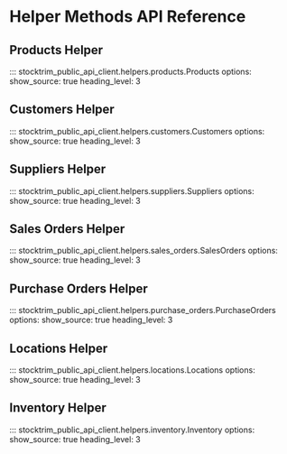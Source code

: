 # Helper Methods API Reference

## Products Helper

::: stocktrim_public_api_client.helpers.products.Products
    options:
      show_source: true
      heading_level: 3

## Customers Helper

::: stocktrim_public_api_client.helpers.customers.Customers
    options:
      show_source: true
      heading_level: 3

## Suppliers Helper

::: stocktrim_public_api_client.helpers.suppliers.Suppliers
    options:
      show_source: true
      heading_level: 3

## Sales Orders Helper

::: stocktrim_public_api_client.helpers.sales_orders.SalesOrders
    options:
      show_source: true
      heading_level: 3

## Purchase Orders Helper

::: stocktrim_public_api_client.helpers.purchase_orders.PurchaseOrders
    options:
      show_source: true
      heading_level: 3

## Locations Helper

::: stocktrim_public_api_client.helpers.locations.Locations
    options:
      show_source: true
      heading_level: 3

## Inventory Helper

::: stocktrim_public_api_client.helpers.inventory.Inventory
    options:
      show_source: true
      heading_level: 3
